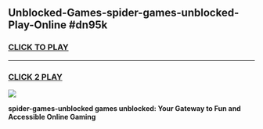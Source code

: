 
## Unblocked-Games-spider-games-unblocked-Play-Online #dn95k
<h3>
<a href="https://news.freeplayer.one?title=spider-games-unblocked&ref=3">CLICK TO PLAY</a></h3>
<hr>

<h3>
<a href="https://news.freeplayer.one?title=spider-games-unblocked&ref=3">CLICK 2 PLAY</a>
  
</h3>

<a href="https://news.freeplayer.one?title=spider-games-unblocked&ref=3"><img src="https://clearcache.store/games.png"></a>


**spider-games-unblocked games unblocked: Your Gateway to Fun and Accessible Online Gaming**
